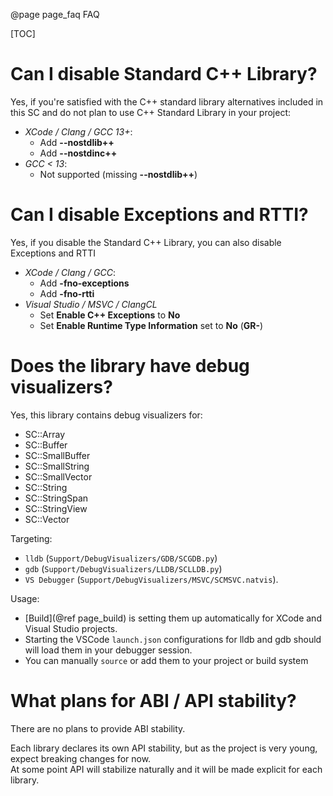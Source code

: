 @page page_faq FAQ

[TOC]

# Can I disable Standard C++ Library?
Yes, if you're satisfied with the C++ standard library alternatives included in this SC and do not plan to use C++ Standard Library in your project:
- *XCode / Clang / GCC 13+*: 
    - Add **--nostdlib++**
    - Add **--nostdinc++**
- *GCC < 13*:
    - Not supported (missing **--nostdlib++**)

# Can I disable Exceptions and RTTI?
Yes, if you disable the Standard C++ Library, you can also disable Exceptions and RTTI
- *XCode / Clang / GCC*: 
    - Add **-fno-exceptions**
    - Add **-fno-rtti**
- *Visual Studio / MSVC / ClangCL*
    - Set **Enable C++ Exceptions** to **No**
    - Set **Enable Runtime Type Information** set to **No** (**GR-**)

# Does the library have debug visualizers?

Yes, this library contains debug visualizers for:
- SC::Array
- SC::Buffer
- SC::SmallBuffer
- SC::SmallString
- SC::SmallVector
- SC::String
- SC::StringSpan
- SC::StringView
- SC::Vector

Targeting:

- `lldb` (`Support/DebugVisualizers/GDB/SCGDB.py`)
- `gdb` (`Support/DebugVisualizers/LLDB/SCLLDB.py`)
- `VS Debugger` (`Support/DebugVisualizers/MSVC/SCMSVC.natvis`). 

Usage:

- [Build](@ref page_build) is setting them up automatically for XCode and Visual Studio projects.
- Starting the VSCode `launch.json` configurations for lldb and gdb should will load them in your debugger session.
- You can manually `source` or add them to your project or build system

# What plans for ABI / API stability?

There are no plans to provide ABI stability.

Each library declares its own API stability, but as the project is very young, expect breaking changes for now.  
At some point API will stabilize naturally and it will be made explicit for each library.


